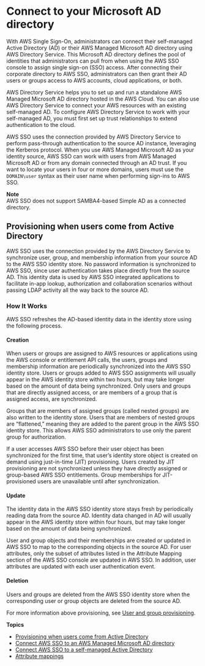 # Connect to your Microsoft AD directory<a name="manage-your-identity-source-ad"></a>

With AWS Single Sign\-On, administrators can connect their self\-managed Active Directory \(AD\) or their AWS Managed Microsoft AD directory using AWS Directory Service\. This Microsoft AD directory defines the pool of identities that administrators can pull from when using the AWS SSO console to assign single sign\-on \(SSO\) access\. After connecting their corporate directory to AWS SSO, administrators can then grant their AD users or groups access to AWS accounts, cloud applications, or both\. 

AWS Directory Service helps you to set up and run a standalone AWS Managed Microsoft AD directory hosted in the AWS Cloud\. You can also use AWS Directory Service to connect your AWS resources with an existing self\-managed AD\. To configure AWS Directory Service to work with your self\-managed AD, you must first set up trust relationships to extend authentication to the cloud\.

AWS SSO uses the connection provided by AWS Directory Service to perform pass\-through authentication to the source AD instance, leveraging the Kerberos protocol\. When you use AWS Managed Microsoft AD as your identity source, AWS SSO can work with users from AWS Managed Microsoft AD or from any domain connected through an AD trust\. If you want to locate your users in four or more domains, users must use the `DOMAIN\user` syntax as their user name when performing sign\-ins to AWS SSO\.

**Note**  
AWS SSO does not support SAMBA4\-based Simple AD as a connected directory\.

## Provisioning when users come from Active Directory<a name="provision-users-from-ad"></a>

AWS SSO uses the connection provided by the AWS Directory Service to synchronize user, group, and membership information from your source AD to the AWS SSO identity store\. No password information is synchronized to AWS SSO, since user authentication takes place directly from the source AD\. This identity data is used by AWS SSO integrated applications to facilitate in\-app lookup, authorization and collaboration scenarios without passing LDAP activity all the way back to the source AD\.

### How It Works<a name="provision-users-from-ad-how-it-works"></a>

AWS SSO refreshes the AD\-based identity data in the identity store using the following process\. 

#### Creation<a name="how-it-works-creation"></a>

When users or groups are assigned to AWS resources or applications using the AWS console or entitlement API calls, the users, groups and membership information are periodically synchronized into the AWS SSO identity store\. Users or groups added to AWS SSO assignments will usually appear in the AWS identity store within two hours, but may take longer based on the amount of data being synchronized\. Only users and groups that are directly assigned access, or are members of a group that is assigned access, are synchronized\. 

Groups that are members of assigned groups \(called nested groups\) are also written to the identity store\. Users that are members of nested groups are “flattened,” meaning they are added to the parent group in the AWS SSO identity store\. This allows AWS SSO administrators to use only the parent group for authorization\. 

If a user accesses AWS SSO before their user object has been synchronized for the first time, that user’s identity store object is created on demand using just\-in\-time \(JIT\) provisioning\. Users created by JIT provisioning are not synchronized unless they have directly assigned or group\-based AWS SSO entitlements\. Group memberships for JIT\-provisioned users are unavailable until after synchronization\.

#### Update<a name="how-it-works-update"></a>

The identity data in the AWS SSO identity store stays fresh by periodically reading data from the source AD\. Identity data changed in AD will usually appear in the AWS identity store within four hours, but may take longer based on the amount of data being synchronized\. 

User and group objects and their memberships are created or updated in AWS SSO to map to the corresponding objects in the source AD\. For user attributes, only the subset of attributes listed in the Attribute Mapping section of the AWS SSO console are updated in AWS SSO\. In addition, user attributes are updated with each user authentication event\.

#### Deletion<a name="how-it-works-deletion"></a>

Users and groups are deleted from the AWS SSO identity store when the corresponding user or group objects are deleted from the source AD\. 

For more information above provisioning, see [User and group provisioning](users-groups-provisioning.md#user-group-provision)\.

**Topics**
+ [Provisioning when users come from Active Directory](#provision-users-from-ad)
+ [Connect AWS SSO to an AWS Managed Microsoft AD directory](connectawsad.md)
+ [Connect AWS SSO to a self\-managed Active Directory](connectonpremad.md)
+ [Attribute mappings](attributemappingsconcept.md)